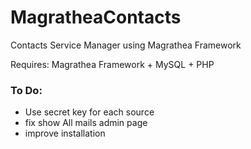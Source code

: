 # MagratheaContacts
Contacts Service Manager using Magrathea Framework

Requires:
Magrathea Framework + MySQL + PHP

### To Do: ###
- Use secret key for each source
- fix show All mails admin page
- improve installation


